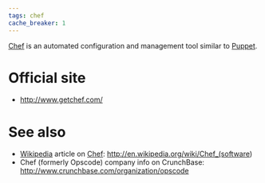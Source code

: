 ```yaml
---
tags: chef
cache_breaker: 1
---
```


[Chef](/wiki/Chef) is an automated configuration and management tool similar to [Puppet](/wiki/Puppet).

# Official site

-   <http://www.getchef.com/>

# See also

-   [Wikipedia](/wiki/Wikipedia) article on [Chef](/wiki/Chef): <http://en.wikipedia.org/wiki/Chef_(software>)
-   Chef (formerly Opscode) company info on CrunchBase: <http://www.crunchbase.com/organization/opscode>

